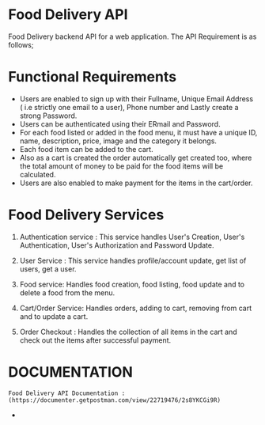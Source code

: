 # Food Delivery API

Food Delivery backend API for a web application. 
The API Requirement is as follows;

# Functional Requirements

- Users are enabled to sign up with their Fullname, 
    Unique Email Address ( i.e strictly one email to a user), 
    Phone number and Lastly create a strong Password.
- Users can be authenticated using their ERmail and Password.
- For each food listed or added in the food menu, 
    it must have a unique ID, name, description, 
    price, image and the category it belongs.
- Each food item can be added to the cart.
- Also as a cart is created the order automatically get created too, 
    where the total amount of money to be paid for the food items will be calculated.
- Users are also enabled to make payment for the items in the cart/order.

#   Food Delivery Services

1. Authentication service : This service handles User's Creation, User's Authentication, User's Authorization and Password Update.

2. User Service : This service handles profile/account update, get list of users, get a user.

3. Food service: Handles food creation, food listing, food update and to delete a food from the menu.

4. Cart/Order Service: Handles orders, adding to cart, removing from cart and to update a cart.

5. Order Checkout : Handles the collection of all items in the cart and check out the items after successful payment.

# DOCUMENTATION

    Food Delivery API Documentation : (https://documenter.getpostman.com/view/22719476/2s8YKCGi9R)




- 